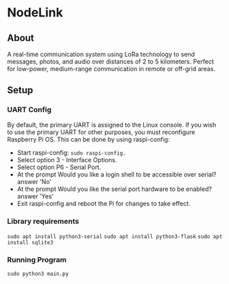 # NodeLink
## About
A real-time communication system using LoRa technology to send messages, photos, and audio over distances of 2 to 5 kilometers. Perfect for low-power, medium-range communication in remote or off-grid areas.

## Setup
### UART Config

By default, the primary UART is assigned to the Linux console. If you wish to use the primary UART for other purposes, you must reconfigure Raspberry Pi OS. This can be done by using raspi-config:

  * Start raspi-config: `sudo raspi-config.`
  * Select option 3 - Interface Options.
  * Select option P6 - Serial Port.
  * At the prompt Would you like a login shell to be accessible over serial? answer 'No'
  * At the prompt Would you like the serial port hardware to be enabled? answer 'Yes'
  * Exit raspi-config and reboot the Pi for changes to take effect.
### Library requirements 

  `sudo apt install python3-serial`
  `sudo apt install python3-flask`
  `sudo apt install sqlite3`
  
### Running Program
  `sudo python3 main.py`
